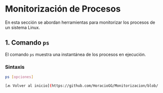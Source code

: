# Monitorización de Procesos

En esta sección se abordan herramientas para monitorizar los procesos de un sistema Linux.

## 1. Comando `ps`

El comando `ps` muestra una instantánea de los procesos en ejecución.

### Sintaxis
```bash
ps [opciones]

[🔙 Volver al inicio](https://github.com/HoracioGG/Monitorizacion/blob/main/README.md)
